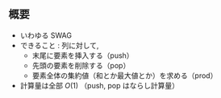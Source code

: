 ## 概要
- いわゆる SWAG
- できること : 列に対して,
  - 末尾に要素を挿入する（push）
  - 先頭の要素を削除する（pop）
  - 要素全体の集約値（和とか最大値とか）を求める（prod）
- 計算量は全部 $O(1)$ （push, pop はならし計算量）

